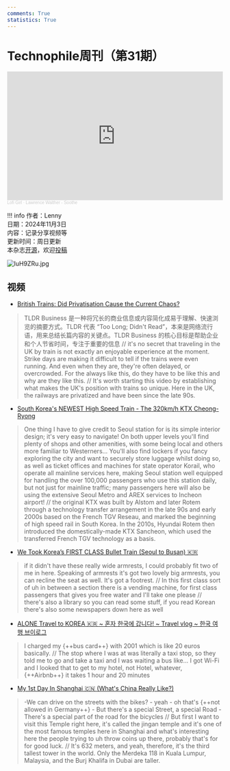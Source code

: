```yaml
---
comments: True
statistics: True
---
```


# Technophile周刊（第31期）

<iframe width="100%" height="300" scrolling="no" frameborder="no" allow="autoplay" src="https://w.soundcloud.com/player/?url=https%3A//api.soundcloud.com/tracks/1935363494&color=%23ff5500&auto_play=false&hide_related=false&show_comments=true&show_user=true&show_reposts=false&show_teaser=true&visual=true"></iframe><div style="font-size: 10px; color: #cccccc;line-break: anywhere;word-break: normal;overflow: hidden;white-space: nowrap;text-overflow: ellipsis; font-family: Interstate,Lucida Grande,Lucida Sans Unicode,Lucida Sans,Garuda,Verdana,Tahoma,sans-serif;font-weight: 100;"><a href="https://soundcloud.com/lofi_girl" title="Lofi Girl" target="_blank" style="color: #cccccc; text-decoration: none;">Lofi Girl</a> · <a href="https://soundcloud.com/lofi_girl/soothe" title="Lawrence Walther - Soothe" target="_blank" style="color: #cccccc; text-decoration: none;">Lawrence Walther - Soothe</a></div>

!!! info
    作者：Lenny<br>
    日期：2024年11月3日<br>
    内容：记录分享视频等<br>
    更新时间：周日更新<br>
    本杂志[开源](https://github.com/LennyChenLaw/Weekly)，欢迎[投稿](https://github.com/LennyChenLaw/Weekly/issues)


![IuH9ZRu.jpg](https://s2.loli.net/2024/12/05/INKlUOv8q9RBFgL.jpg)

## 视频
+ [British Trains: Did Privatisation Cause the Current Chaos?](https://www.youtube.com/watch?v=kIW_uRe4FE4)
>TLDR Business 是一种将冗长的商业信息或内容简化成易于理解、快速浏览的摘要方式。TLDR 代表 “Too Long; Didn't Read”，本来是网络流行语，用来总结长篇内容的关键点。TLDR Business 的核心目标是帮助企业和个人节省时间，专注于重要的信息 // it's no secret that traveling in the UK by train is not exactly an enjoyable experience at the moment. Strike days are making it difficult to tell if the trains were even running. And even when they are, they're often delayed, or overcrowded. For the always like this, do they have to be like this and why are they like this. // It's worth starting this video by establishing what makes the UK's position with trains so unique. Here in the UK, the railways are privatized and have been since the late 90s. 

+ [South Korea's NEWEST High Speed Train - The 320km/h KTX Cheong-Ryong](https://www.youtube.com/watch?v=vrV6wap3Dck)
>One thing I have to give credit to Seoul station for is its simple interior design; it's very easy to navigate! On both upper levels you'll find plenty of shops and other amenities, with some being local and others more familiar to Westerners... You'll also find lockers if you fancy exploring the city and want to securely store luggage whilst doing so, as well as ticket offices and machines for state operator Korail, who operate all mainline services here, making Seoul station well equipped for handling the over 100,000 passengers who use this station daily, but not just for mainline traffic; many passengers here will also be using the extensive Seoul Metro and AREX services to Incheon airport! // the original KTX was built by Alstom and later Rotem through a technology transfer arrangement in the late 90s and early 2000s based on the French TGV Reseau, and marked the beginning of high speed rail in South Korea. In the 2010s, Hyundai Rotem then introduced the domestically-made KTX Sancheon, which used the transferred French TGV technology as a basis.

+ [We Took Korea’s FIRST CLASS Bullet Train (Seoul to Busan) 🇰🇷](https://www.youtube.com/watch?v=6ZBHBxwbBDE)
>if it didn't have these really wide armrests, I could probably fit two of me in here. Speaking of armrests it's got two lovely big armrests, you can recline the seat as well. It's got a footrest. // In this first class sort of uh in between a section there is a vending machine, for first class passengers that gives you free water and I'll take one please // there's also a library so you can read some stuff, if you read Korean there's also some newspapers down here as well 


+ [ALONE Travel to KOREA 🇰🇷 ~ 혼자 한국에 갑니다! ~ Travel vlog ~ 한국 여행 브이로그](https://www.youtube.com/watch?v=F4XxYsTnrWg)
>I charged my {++bus card++} with 2001 which is like 20 euros basically. // The stop where I was at was literally a taxi stop, so they told me to go and take a taxi and I was waiting a bus like... I got Wi-Fi and I looked that to get to my hotel, not Hotel, whatever, {++Airbnb++} it takes 1 hour and 20 minutes 


+ [My 1st Day In Shanghai 🇨🇳 (What's China Really Like?)](https://www.youtube.com/watch?v=luXAfmkN1yo)
>-We can drive on the streets with the bikes? - yeah - oh that's {++not allowed in Germany++} - But there's a special Street, a special Road  - There's a special part of the road for the bicycles // But first I want to visit this Temple right here, it's called the jingan temple and it's one of the most famous temples here in Shanghai and what's interesting here the people trying to uh throw coins up there, probably that's for for good luck. // It's 632 meters, and yeah, therefore, it's the third tallest tower in the world. Only the Merdeka 118 in Kuala Lumpur, Malaysia, and the Burj Khalifa in Dubai are taller.






